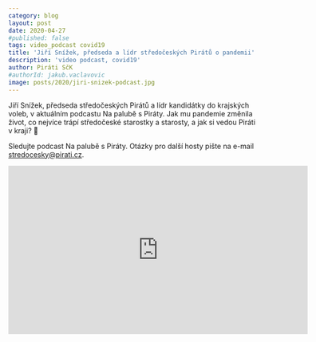 ```yaml
---
category: blog
layout: post
date: 2020-04-27
#published: false
tags: video_podcast covid19
title: 'Jiří Snížek, předseda a lídr středočeských Pirátů o pandemii'
description: 'video podcast, covid19'
author: Piráti SčK
#authorId: jakub.vaclavovic
image: posts/2020/jiri-snizek-podcast.jpg
---
```


Jiří Snížek, předseda středočeských Pirátů a lídr kandidátky do krajských voleb, v aktuálním podcastu Na palubě s Piráty. Jak mu pandemie změnila život, co nejvíce trápí středočeské starostky a starosty, a jak si vedou Piráti v kraji? 🏴

Sledujte podcast Na palubě s Piráty. Otázky pro další hosty pište na e-mail stredocesky@pirati.cz.

<iframe width="600" height="338" src="https://www.youtube.com/embed/pF1Pbaq-ork" frameborder="0" allow="accelerometer; autoplay; encrypted-media; gyroscope; picture-in-picture" allowfullscreen></iframe>

